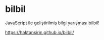 # bilbil

JavaScript ile geliştirilmiş bilgi yarışması bilbil!

https://haktansirin.github.io/bilbil/
